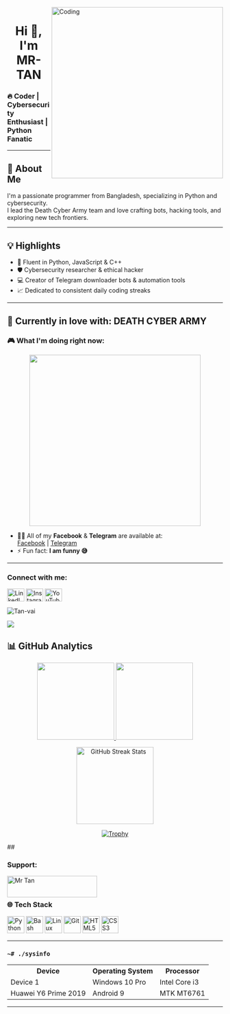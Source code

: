 <img align="right" alt="Coding" width="400" src="https://media.tenor.com/rePDfDWO3XoAAAAd/hacking.gif">
<h1 align="center">Hi 👋, I'm MR-TAN</h1>

### 🔥 Coder | Cybersecurity Enthusiast | Python Fanatic

---

## 🚀 About Me
I'm a passionate programmer from Bangladesh, specializing in Python and cybersecurity.  
I lead the Death Cyber Army team and love crafting bots, hacking tools, and exploring new tech frontiers.

---

## 💡 Highlights
- 🐍 Fluent in Python, JavaScript & C++  
- 🛡️ Cybersecurity researcher & ethical hacker  
- 💻 Creator of Telegram downloader bots & automation tools  
- 📈 Dedicated to consistent daily coding streaks

---

## 🔭 Currently in love with: **DEATH CYBER ARMY**

### 🎮 What I'm doing right now:

<p align="center">
  <img src="https://media.giphy.com/media/qgQUggAC3Pfv687qPC/giphy.gif" width="400" />
</p>

- 👨‍💻 All of my **Facebook** & **Telegram** are available at:  
  [Facebook](https://www.facebook.com/MrT4N.Official) | [Telegram](https://t.me/MrTan_official)  
- ⚡ Fun fact: **I am funny 😅**

---

<h3 align="left">Connect with me:</h3>
<p align="left">
<a href="https://linkedin.com/" target="_blank"><img align="center" src="https://raw.githubusercontent.com/rahuldkjain/github-profile-readme-generator/master/src/images/icons/Social/linked-in-alt.svg" alt="LinkedIn" height="30" width="40" /></a>
<a href="https://www.instagram.com/mrtan_0fficial" target="_blank"><img align="center" src="https://raw.githubusercontent.com/rahuldkjain/github-profile-readme-generator/master/src/images/icons/Social/instagram.svg" alt="Instagram" height="30" width="40" /></a>
<a href="https://www.youtube.com/@MrTan_official" target="_blank"><img align="center" src="https://raw.githubusercontent.com/rahuldkjain/github-profile-readme-generator/master/src/images/icons/Social/youtube.svg" alt="YouTube" height="30" width="40" /></a>
</p>

<p align="left">
  <img src="https://komarev.com/ghpvc/?username=Tan-vai&label=Profile%20views&color=0e75b6&style=flat" alt="Tan-vai" />
</p>

<p>
  <a href="#"><img src="https://img.shields.io/github/followers/Tan-vai?style=social&label=follow"></a>
</p>

## 📊 GitHub Analytics
<p align="center">
  <a href="https://github.com/Tan-vai">
    <img height="180em" src="https://github-readme-stats.vercel.app/api?username=Tan-vai&show_icons=true&theme=radical" />
    <img height="180em" src="https://github-readme-stats.vercel.app/api/top-langs/?username=Tan-vai&layout=compact&theme=radical" />
  </a>
</p>

<p align="center">
  <img height="180em" src="https://streak-stats.demolab.com/?user=Tan-vai&theme=radical" alt="GitHub Streak Stats"/>
</p>
<p align="center">
  <a href="https://github.com/Tan-vai"><img title="Trophy" src="https://github-profile-trophy.vercel.app/?username=Tan-vai&theme=monokai"></a>
</p>
## 
<h3 align="left">Support:</h3>
<p>
  <a href="https://buymeacoffee.com/mrtan_official">
    <img align="left" src="https://cdn.buymeacoffee.com/buttons/v2/default-yellow.png" height="50" width="210" alt="Mr Tan" />
  </a>
</p>

<br><br>

### 🌐 Tech Stack
<p align="left">
  <img src="https://cdn.jsdelivr.net/gh/devicons/devicon/icons/python/python-original.svg" width="40" height="40" alt="Python" />
  <img src="https://cdn.jsdelivr.net/gh/devicons/devicon/icons/bash/bash-original.svg" width="40" height="40" alt="Bash" />
  <img src="https://cdn.jsdelivr.net/gh/devicons/devicon/icons/linux/linux-original.svg" width="40" height="40" alt="Linux" />
  <img src="https://cdn.jsdelivr.net/gh/devicons/devicon/icons/git/git-original.svg" width="40" height="40" alt="Git" />
  <img src="https://cdn.jsdelivr.net/gh/devicons/devicon/icons/html5/html5-original.svg" width="40" height="40" alt="HTML5" />
  <img src="https://cdn.jsdelivr.net/gh/devicons/devicon/icons/css3/css3-original.svg" width="40" height="40" alt="CSS3" />
</p>

---

### `~# ./sysinfo`
<table>
  <tr>
    <th>Device</th>
    <th>Operating System</th>
    <th>Processor</th>
  </tr>
  <tr>
    <td>Device 1</td>
    <td>Windows 10 Pro</td>
    <td>Intel Core i3</td>
  </tr>
  <tr>
    <td>Huawei Y6 Prime 2019</td>
    <td>Android 9</td>
    <td>MTK MT6761</td>
  </tr>
</table>

---


